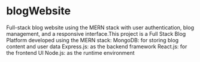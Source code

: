 # blogWebsite
Full-stack blog website using the MERN stack with user authentication, blog management, and a responsive interface.This project is a Full Stack Blog Platform developed using the MERN stack:  MongoDB: for storing blog content and user data  Express.js: as the backend framework  React.js: for the frontend UI  Node.js: as the runtime environment
